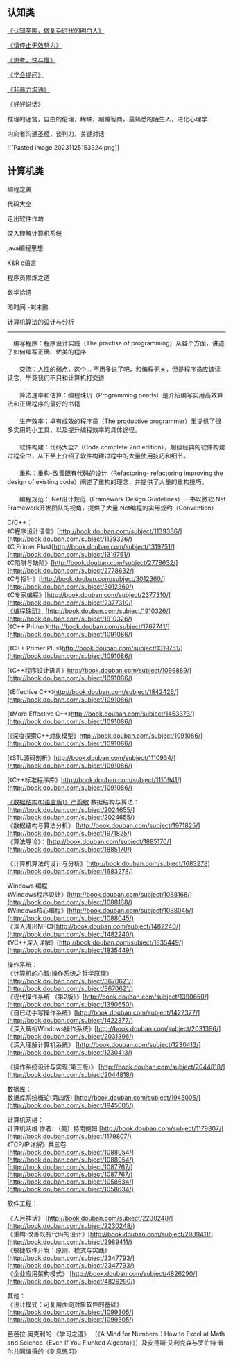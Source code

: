 ## 认知类

[《认知突围，做复杂时代的明白人》](https://link.zhihu.com/?target=https://book.douban.com/subject/27093280/)

[《请停止无效努力》](https://link.zhihu.com/?target=https://book.douban.com/subject/26936065/)

[《思考，快与慢》](https://link.zhihu.com/?target=https://book.douban.com/subject/10785583/)

[《学会提问》](https://link.zhihu.com/?target=https://book.douban.com/subject/1504957/)

[《非暴力沟通》](https://link.zhihu.com/?target=https://book.douban.com/subject/3533221/)

[《好好说话》](https://link.zhihu.com/?target=https://book.douban.com/subject/26948148/)

推理的迷宫，自由的伦理，稀缺，超越智商，最熟悉的陌生人，进化心理学

内向者沟通圣经，谈判力，关键对话

​![[Pasted image 20231125153324.png]]
## 计算机类

编程之美

代码大全

走出软件作坊

深入理解计算机系统

java编程思想

K&R c语言

程序员修炼之道

数学拾遗

暗时间 -刘未鹏

计算机算法的设计与分析

---

　编写程序：程序设计实践（The practise of programming）从各个方面，讲述了如何编写正确、优美的程序  
　　  
　　交流：人性的弱点，这个... 不用多说了吧，和编程无关，但是程序员应该读读它，毕竟我们不只和计算机打交道  
　　  
　　算法速率和估算：编程珠玑（Programming pearls）是介绍编写实用高效算法和正确程序的最好的书籍  
　　  
　　生产效率：卓有成效的程序员（The productive programmer）里提供了很多实用的小工具，以及提升编程效率的具体途径。  
　　  
　　软件构建：代码大全2（Code complete 2nd edition），超级经典的软件构建过程全书，从下至上介绍了软件构建过程中的大量使用技巧和细节。  
　　  
　　重构：重构-改善既有代码的设计（Refactoring- refactoring improving the design of existing code）阐述了重构的理念，并提供了大量的重构技巧。  
　　  
　　编程规范：.Net设计规范（Framework Design Guidelines）一书以微软.Net Framework开发团队的视角，提供了大量.Net编程的实用规约（Convention）

C/C++：  
《C程序设计语言》[http://book.douban.com/subject/1139336/](http://book.douban.com/subject/1139336/)  
《C Primer Plus》[http://book.douban.com/subject/1319751/](http://book.douban.com/subject/1319751/)  
《C陷阱与缺陷》[http://book.douban.com/subject/2778632/](http://book.douban.com/subject/2778632/)  
《C与指针》[http://book.douban.com/subject/3012360/](http://book.douban.com/subject/3012360/)  
《C专家编程》[http://book.douban.com/subject/2377310/](http://book.douban.com/subject/2377310/)  
[《编程珠玑》](http://book.douban.com/subject/1767741/) [http://book.douban.com/subject/1910326/](http://book.douban.com/subject/1910326/)  
[《C++ Primer》http://book.douban.com/subject/1767741/](http://book.douban.com/subject/1091086/)

[《C++ Primer Plus》http://book.douban.com/subject/1319751/](http://book.douban.com/subject/1091086/)

[《C++程序设计语言》http://book.douban.com/subject/1099889/](http://book.douban.com/subject/1091086/)

[《Effective C++》http://book.douban.com/subject/1842426/](http://book.douban.com/subject/1091086/)

[《More Effective C++》http://book.douban.com/subject/1453373/](http://book.douban.com/subject/1091086/)

[《深度探索C++对象模型》http://book.douban.com/subject/1091086/](http://book.douban.com/subject/1091086/)

[《STL源码剖析》http://book.douban.com/subject/1110934/](http://book.douban.com/subject/1091086/)

[《C++标准程序库》http://book.douban.com/subject/1110941/](http://book.douban.com/subject/1091086/)

[《数据结构(C语言版)》严蔚敏](http://book.douban.com/subject/1091086/) 数据结构与算法：[http://book.douban.com/subject/2024655/](http://book.douban.com/subject/2024655/)  
《数据结构与算法分析》 [http://book.douban.com/subject/1971825/](http://book.douban.com/subject/1971825/)  
《算法导论》：[http://book.douban.com/subject/1885170/](http://book.douban.com/subject/1885170/)

《计算机算法的设计与分析》[http://book.douban.com/subject/1683278](http://book.douban.com/subject/1683278/)

Windows 编程  
《Windows程序设计》[http://book.douban.com/subject/1088168/](http://book.douban.com/subject/1088168/)  
《Windows核心编程》[http://book.douban.com/subject/1088045/](http://book.douban.com/subject/1088045/)  
《深入浅出MFC》[http://book.douban.com/subject/1482240/](http://book.douban.com/subject/1482240/)  
《VC++深入详解》[http://book.douban.com/subject/1835449/](http://book.douban.com/subject/1835449/)

操作系统：  
《计算机的心智:操作系统之哲学原理》[http://book.douban.com/subject/3670621/](http://book.douban.com/subject/3670621/)  
《现代操作系统 （第2版）》[http://book.douban.com/subject/1390650/](http://book.douban.com/subject/1390650/)  
《自已动手写操作系统》[http://book.douban.com/subject/1422377/](http://book.douban.com/subject/1422377/)  
《深入解析Windows操作系统》[http://book.douban.com/subject/2031396/](http://book.douban.com/subject/2031396/)  
《深入理解计算机系统》 [http://book.douban.com/subject/1230413/](http://book.douban.com/subject/1230413/)

《操作系统设计与实现(第三版)》 [http://book.douban.com/subject/2044818/](http://book.douban.com/subject/2044818/)

数据库：  
数据库系统概论(第四版) [http://book.douban.com/subject/1945005/](http://book.douban.com/subject/1945005/)

计算机网络：  
计算机网络 作者: （美）特南鲍姆 [http://book.douban.com/subject/1179807/](http://book.douban.com/subject/1179807/)  
《TCP/IP详解》共三卷  
[http://book.douban.com/subject/1088054/](http://book.douban.com/subject/1088054/)  
[http://book.douban.com/subject/1087767/](http://book.douban.com/subject/1087767/)  
[http://book.douban.com/subject/1058634/](http://book.douban.com/subject/1058634/)

软件工程：

《人月神话》 [http://book.douban.com/subject/2230248/](http://book.douban.com/subject/2230248/)  
《重构:改善既有代码的设计》[http://book.douban.com/subject/2989411/](http://book.douban.com/subject/2989411/)  
《敏捷软件开发：原则、模式与实践》 [http://book.douban.com/subject/2347793/](http://book.douban.com/subject/2347793/)  
《企业应用架构模式》 [http://book.douban.com/subject/4826290/](http://book.douban.com/subject/4826290/)

其他：  
《设计模式：可复用面向对象软件的基础》[http://book.douban.com/subject/1099305/](http://book.douban.com/subject/1099305/)

芭芭拉·奥克利的 《学习之道》 （《A Mind for Numbers：How to Excel at Math and Science（Even If You Flunked Algebra）》）及安德斯·艾利克森与罗伯特·普尔共同编撰的《刻意练习》